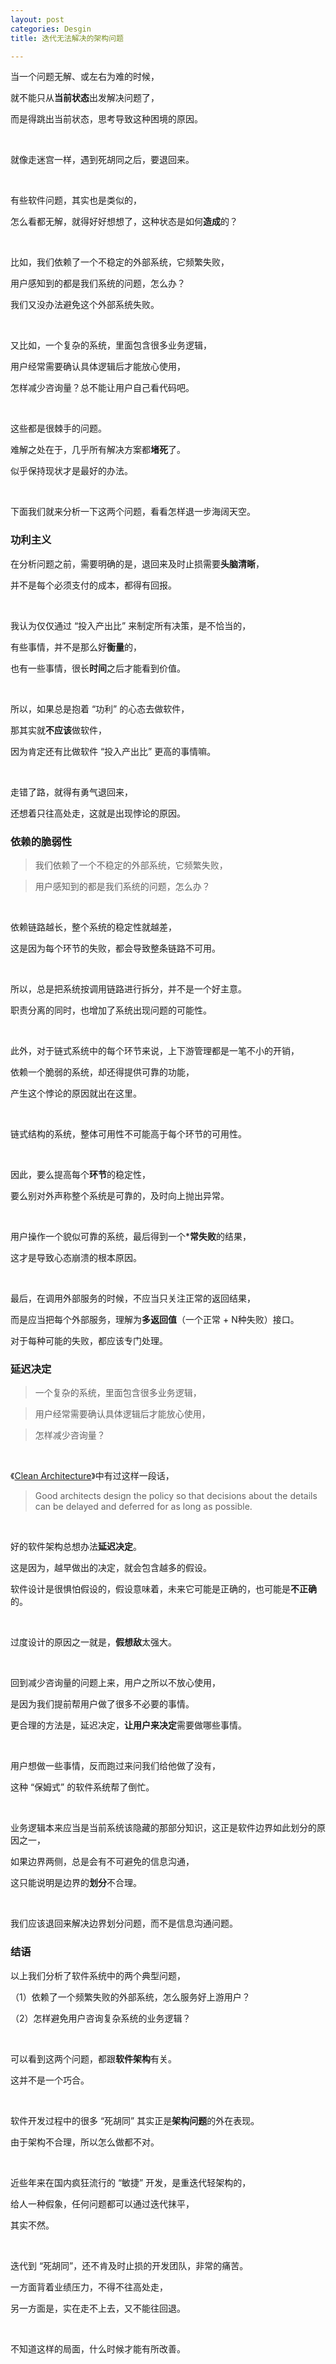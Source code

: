 ```yaml
---
layout: post
categories: Desgin
title: 迭代无法解决的架构问题

---
```


当一个问题无解、或左右为难的时候，

就不能只从**当前状态**出发解决问题了，

而是得跳出当前状态，思考导致这种困境的原因。

<br/>

就像走迷宫一样，遇到死胡同之后，要退回来。

<br/>

有些软件问题，其实也是类似的，

怎么看都无解，就得好好想想了，这种状态是如何**造成**的？

<br/>

比如，我们依赖了一个不稳定的外部系统，它频繁失败，

用户感知到的都是我们系统的问题，怎么办？

我们又没办法避免这个外部系统失败。

<br/>

又比如，一个复杂的系统，里面包含很多业务逻辑，

用户经常需要确认具体逻辑后才能放心使用，

怎样减少咨询量？总不能让用户自己看代码吧。

<br/>

这些都是很棘手的问题。

难解之处在于，几乎所有解决方案都**堵死**了。

似乎保持现状才是最好的办法。

<br/>

下面我们就来分析一下这两个问题，看看怎样退一步海阔天空。

### 功利主义

在分析问题之前，需要明确的是，退回来及时止损需要**头脑清晰**，

并不是每个必须支付的成本，都得有回报。

<br/>

我认为仅仅通过 “投入产出比” 来制定所有决策，是不恰当的，

有些事情，并不是那么好**衡量**的，

也有一些事情，很长**时间**之后才能看到价值。

<br/>

所以，如果总是抱着 “功利” 的心态去做软件，

那其实就**不应该**做软件，

因为肯定还有比做软件 “投入产出比” 更高的事情嘛。

<br/>

走错了路，就得有勇气退回来，

还想着只往高处走，这就是出现悖论的原因。

### 依赖的脆弱性

> 我们依赖了一个不稳定的外部系统，它频繁失败，

> 用户感知到的都是我们系统的问题，怎么办？

<br/>

依赖链路越长，整个系统的稳定性就越差，

这是因为每个环节的失败，都会导致整条链路不可用。

<br/>

所以，总是把系统按调用链路进行拆分，并不是一个好主意。

职责分离的同时，也增加了系统出现问题的可能性。

<br/>

此外，对于链式系统中的每个环节来说，上下游管理都是一笔不小的开销，

依赖一个脆弱的系统，却还得提供可靠的功能，

产生这个悖论的原因就出在这里。

<br/>

链式结构的系统，整体可用性不可能高于每个环节的可用性。

<br/>

因此，要么提高每个**环节**的稳定性，

要么别对外声称整个系统是可靠的，及时向上抛出异常。

<br/>

用户操作一个貌似可靠的系统，最后得到一个***常失败**的结果，

这才是导致心态崩溃的根本原因。

<br/>

最后，在调用外部服务的时候，不应当只关注正常的返回结果，

而是应当把每个外部服务，理解为**多返回值**（一个正常 + N种失败）接口。

对于每种可能的失败，都应该专门处理。

### 延迟决定

> 一个复杂的系统，里面包含很多业务逻辑，

> 用户经常需要确认具体逻辑后才能放心使用，

> 怎样减少咨询量？

<br/>

《[Clean Architecture](https://book.douban.com/subject/26915970/)》中有过这样一段话，

> Good architects design the policy so that decisions about the details can be delayed and deferred for as long as possible.

<br/>

好的软件架构总想办法**延迟决定**。

这是因为，越早做出的决定，就会包含越多的假设。

软件设计是很惧怕假设的，假设意味着，未来它可能是正确的，也可能是**不正确**的。

<br/>

过度设计的原因之一就是，**假想敌**太强大。

<br/>

回到减少咨询量的问题上来，用户之所以不放心使用，

是因为我们提前帮用户做了很多不必要的事情。

更合理的方法是，延迟决定，**让用户来决定**需要做哪些事情。

<br/>

用户想做一些事情，反而跑过来问我们给他做了没有，

这种 “保姆式” 的软件系统帮了倒忙。

<br/>

业务逻辑本来应当是当前系统该隐藏的那部分知识，这正是软件边界如此划分的原因之一，

如果边界两侧，总是会有不可避免的信息沟通，

这只能说明是边界的**划分**不合理。

<br/>

我们应该退回来解决边界划分问题，而不是信息沟通问题。

### 结语

以上我们分析了软件系统中的两个典型问题，

（1）依赖了一个频繁失败的外部系统，怎么服务好上游用户？

（2）怎样避免用户咨询复杂系统的业务逻辑？

<br/>

可以看到这两个问题，都跟**软件架构**有关。

这并不是一个巧合。

<br/>

软件开发过程中的很多 “死胡同” 其实正是**架构问题**的外在表现。

由于架构不合理，所以怎么做都不对。

<br/>

近些年来在国内疯狂流行的 “敏捷” 开发，是重迭代轻架构的，

给人一种假象，任何问题都可以通过迭代抹平，

其实不然。

<br/>

迭代到 “死胡同”，还不肯及时止损的开发团队，非常的痛苦。

一方面背着业绩压力，不得不往高处走，

另一方面是，实在走不上去，又不能往回退。

<br/>

不知道这样的局面，什么时候才能有所改善。
